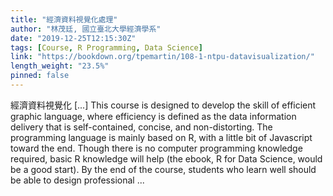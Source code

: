 ```yaml
---
title: "經濟資料視覺化處理"
author: "林茂廷, 國立臺北大學經濟學系"
date: "2019-12-25T12:15:30Z"
tags: [Course, R Programming, Data Science]
link: "https://bookdown.org/tpemartin/108-1-ntpu-datavisualization/"
length_weight: "23.5%"
pinned: false
---
```


經濟資料視覺化 [...] This course is designed to develop the skill of efficient graphic language, where efficiency is defined as the data information delivery that is self-contained, concise, and non-distorting. The programming language is mainly based on R, with a little bit of Javascript toward the end. Though there is no computer programming knowledge required, basic R knowledge will help (the ebook, R for Data Science, would be a good start). By the end of the course, students who learn well should be able to design professional ...

